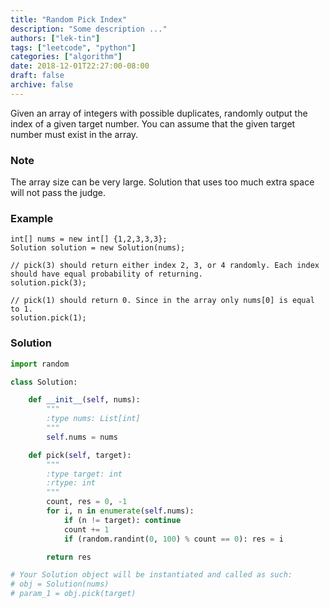 ```yaml
---
title: "Random Pick Index"
description: "Some description ..."
authors: ["lek-tin"]
tags: ["leetcode", "python"]
categories: ["algorithm"]
date: 2018-12-01T22:27:00-08:00
draft: false
archive: false
---
```

Given an array of integers with possible duplicates, randomly output the index of a given target number. You can assume that the given target number must exist in the array.

### Note
The array size can be very large. Solution that uses too much extra space will not pass the judge.

### Example
```
int[] nums = new int[] {1,2,3,3,3};
Solution solution = new Solution(nums);

// pick(3) should return either index 2, 3, or 4 randomly. Each index should have equal probability of returning.
solution.pick(3);

// pick(1) should return 0. Since in the array only nums[0] is equal to 1.
solution.pick(1);
```
### Solution
```python
import random

class Solution:

    def __init__(self, nums):
        """
        :type nums: List[int]
        """
        self.nums = nums

    def pick(self, target):
        """
        :type target: int
        :rtype: int
        """
        count, res = 0, -1
        for i, n in enumerate(self.nums):
            if (n != target): continue
            count += 1
            if (random.randint(0, 100) % count == 0): res = i

        return res

# Your Solution object will be instantiated and called as such:
# obj = Solution(nums)
# param_1 = obj.pick(target)
```